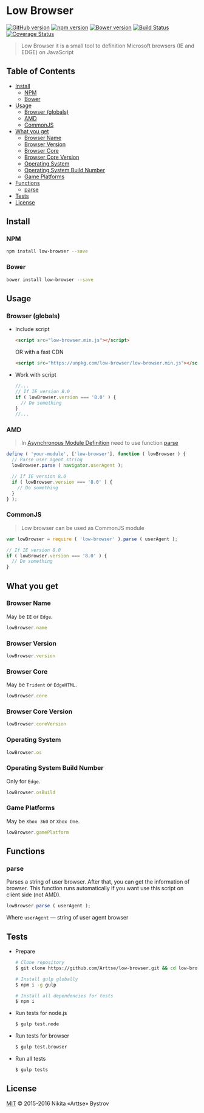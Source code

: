 # Low Browser

[![GitHub version](https://badge.fury.io/gh/Arttse%2Flow-browser.svg)](https://github.com/Arttse/low-browser/releases/latest)
[![npm version](https://badge.fury.io/js/low-browser.svg)](https://www.npmjs.com/package/low-browser)
[![Bower version](https://badge.fury.io/bo/low-browser.svg)](http://bower.io/search/?q=low-browser)
[![Build Status](https://travis-ci.org/Arttse/low-browser.svg)](https://travis-ci.org/Arttse/low-browser)
[![Coverage Status](https://coveralls.io/repos/github/Arttse/low-browser/badge.svg?branch=master)](https://coveralls.io/github/Arttse/low-browser?branch=master)

> Low Browser it is a small tool to definition Microsoft browsers (IE and EDGE) on JavaScript

<!-- START doctoc generated TOC please keep comment here to allow auto update -->
<!-- DON'T EDIT THIS SECTION, INSTEAD RE-RUN doctoc TO UPDATE -->
## Table of Contents

- [Install](#install)
  - [NPM](#npm)
  - [Bower](#bower)
- [Usage](#usage)
  - [Browser (globals)](#browser-globals)
  - [AMD](#amd)
  - [CommonJS](#commonjs)
- [What you get](#what-you-get)
  - [Browser Name](#browser-name)
  - [Browser Version](#browser-version)
  - [Browser Core](#browser-core)
  - [Browser Core Version](#browser-core-version)
  - [Operating System](#operating-system)
  - [Operating System Build Number](#operating-system-build-number)
  - [Game Platforms](#game-platforms)
- [Functions](#functions)
  - [parse](#parse)
- [Tests](#tests)
- [License](#license)

<!-- END doctoc generated TOC please keep comment here to allow auto update -->


## Install

### NPM
```bash
npm install low-browser --save
```

### Bower
```bash
bower install low-browser --save
```


## Usage

### Browser (globals)

- Include script
  ```html
  <script src="low-browser.min.js"></script>
  ```
  OR with a fast CDN
  ```html
  <script src="https://unpkg.com/low-browser/low-browser.min.js"></script>
  ```

- Work with script
  ```javascript
  //...
  // If IE version 8.0
  if ( lowBrowser.version === '8.0' ) {
    // Do something
  }
  //...
  ```

### AMD
> In [Asynchronous Module Definition](https://github.com/amdjs/amdjs-api) need to use function [parse](#parse)

```javascript
define ( 'your-module', ['low-browser'], function ( lowBrowser ) {
  // Parse user agent string
  lowBrowser.parse ( navigator.userAgent );

  // If IE version 8.0
  if ( lowBrowser.version === '8.0' ) {
    // Do something
  }
} );
```

### CommonJS
> Low browser can be used as CommonJS module

```javascript
var lowBrowser = require ( 'low-browser' ).parse ( userAgent );

// If IE version 8.0
if ( lowBrowser.version === '8.0' ) {
  // Do something
}
```


## What you get

### Browser Name

May be `IE` or `Edge`.

```javascript
lowBrowser.name
```

### Browser Version

```javascript
lowBrowser.version
```

### Browser Core

May be `Trident` or `EdgeHTML`.

```javascript
lowBrowser.core
```

### Browser Core Version

```javascript
lowBrowser.coreVersion
```

### Operating System

```javascript
lowBrowser.os
```

### Operating System Build Number

Only for `Edge`.

```javascript
lowBrowser.osBuild
```

### Game Platforms

May be `Xbox 360` or `Xbox One`.

```javascript
lowBrowser.gamePlatform
```

## Functions

### parse

Parses a string of user browser. After that, you can get the information of browser.
This function runs automatically if you want use this script on client side (not AMD).

```javascript
lowBrowser.parse ( userAgent );
```

Where `userAgent` — string of user agent browser

## Tests

- Prepare
  ```sh
  # Clone repository
  $ git clone https://github.com/Arttse/low-browser.git && cd low-browser/
  
  # Install gulp globally
  $ npm i -g gulp
  
  # Install all dependencies for tests
  $ npm i
  ```
  
- Run tests for node.js
  ```sh
  $ gulp test.node
  ```
  
- Run tests for browser
  ```sh
  $ gulp test.browser
  ```
  
- Run all tests
  ```sh
  $ gulp tests
  ```

## License
[MIT](http://www.opensource.org/licenses/mit-license.php) &copy; 2015-2016 Nikita «Arttse» Bystrov